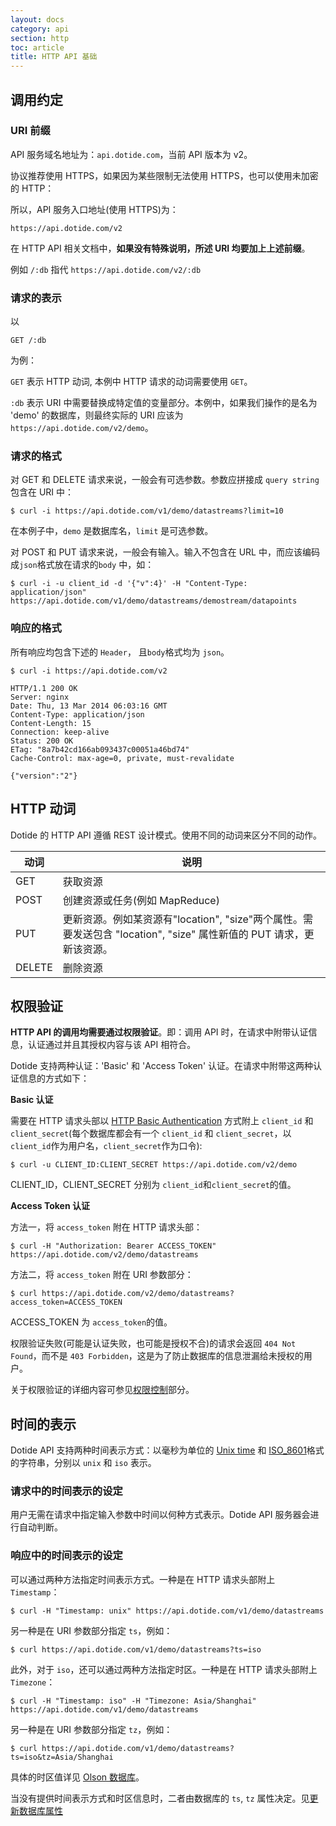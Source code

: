 ```yaml
---
layout: docs
category: api
section: http
toc: article
title: HTTP API 基础
---
```


## 调用约定

### URI 前缀

API 服务域名地址为：`api.dotide.com`，当前 API 版本为 v2。

协议推荐使用 HTTPS，如果因为某些限制无法使用 HTTPS，也可以使用未加密的 HTTP：

所以，API 服务入口地址(使用 HTTPS)为：

```
https://api.dotide.com/v2
```

在 HTTP API 相关文档中，**如果没有特殊说明，所述 URI 均要加上上述前缀**。

例如 `/:db` 指代 `https://api.dotide.com/v2/:db`

### 请求的表示

以

```
GET /:db
```

为例：

`GET` 表示 HTTP 动词, 本例中 HTTP 请求的动词需要使用 `GET`。

`:db` 表示 URI 中需要替换成特定值的变量部分。本例中，如果我们操作的是名为 'demo' 的数据库，则最终实际的 URI 应该为 `https://api.dotide.com/v2/demo`。

### 请求的格式

对 GET 和 DELETE 请求来说，一般会有可选参数。参数应拼接成 `query string` 包含在 URI 中：

```
$ curl -i https://api.dotide.com/v1/demo/datastreams?limit=10
```

在本例子中，`demo` 是数据库名，`limit` 是可选参数。

对 POST 和 PUT 请求来说，一般会有输入。输入不包含在 URL 中，而应该编码成`json`格式放在请求的`body` 中，如：

```
$ curl -i -u client_id -d '{"v":4}' -H "Content-Type: application/json"  https://api.dotide.com/v1/demo/datastreams/demostream/datapoints
```

### 响应的格式

所有响应均包含下述的 `Header`， 且`body`格式均为 `json`。

```
$ curl -i https://api.dotide.com/v2

HTTP/1.1 200 OK
Server: nginx
Date: Thu, 13 Mar 2014 06:03:16 GMT
Content-Type: application/json
Content-Length: 15
Connection: keep-alive
Status: 200 OK
ETag: "8a7b42cd166ab093437c00051a46bd74"
Cache-Control: max-age=0, private, must-revalidate

{"version":"2"}
```

## HTTP 动词

Dotide 的 HTTP API 遵循 REST 设计模式。使用不同的动词来区分不同的动作。

| 动词        |  说明 |
| ---------- |  ---------- |
| GET        |  获取资源 |
| POST       |  创建资源或任务(例如 MapReduce) |
| PUT        |  更新资源。例如某资源有"location", "size"两个属性。需要发送包含 "location", "size" 属性新值的 PUT 请求，更新该资源。 |
| DELETE     |  删除资源 |


## 权限验证

**HTTP API 的调用均需要通过权限验证**。即：调用 API 时，在请求中附带认证信息，认证通过并且其授权内容与该 API 相符合。

Dotide 支持两种认证：'Basic' 和 'Access Token' 认证。在请求中附带这两种认证信息的方式如下：

**Basic 认证**

需要在 HTTP 请求头部以 [HTTP Basic Authentication][http-basic-auth] 方式附上 `client_id` 和 `client_secret`(每个数据库都会有一个 `client_id` 和 `client_secret`，以`client_id`作为用户名，`client_secret`作为口令):

```
$ curl -u CLIENT_ID:CLIENT_SECRET https://api.dotide.com/v2/demo
```

CLIENT\_ID，CLIENT\_SECRET 分别为 `client_id`和`client_secret`的值。

**Access Token 认证**

方法一，将 `access_token` 附在 HTTP 请求头部：

```
$ curl -H "Authorization: Bearer ACCESS_TOKEN" https://api.dotide.com/v2/demo/datastreams
```

方法二，将 `access_token` 附在 URI 参数部分：

```
$ curl https://api.dotide.com/v2/demo/datastreams?access_token=ACCESS_TOKEN
```

ACCESS\_TOKEN 为 `access_token`的值。

权限验证失败(可能是认证失败，也可能是授权不合)的请求会返回 `404 Not Found`，而不是 `403 Forbidden`，这是为了防止数据库的信息泄漏给未授权的用户。

关于权限验证的详细内容可参见[权限控制][auth-doc]部分。


## 时间的表示

Dotide API 支持两种时间表示方式：以毫秒为单位的 [Unix time][unix_time] 和 [ISO_8601][iso8601]格式的字符串，分别以 `unix` 和 `iso` 表示。

### 请求中的时间表示的设定

用户无需在请求中指定输入参数中时间以何种方式表示。Dotide API 服务器会进行自动判断。

### 响应中的时间表示的设定

可以通过两种方法指定时间表示方式。一种是在 HTTP 请求头部附上 `Timestamp`：

```
$ curl -H "Timestamp: unix" https://api.dotide.com/v1/demo/datastreams
```

另一种是在 URI 参数部分指定 `ts`，例如：

```
$ curl https://api.dotide.com/v1/demo/datastreams?ts=iso
```

此外，对于 `iso`，还可以通过两种方法指定时区。一种是在 HTTP 请求头部附上 `Timezone`：

```
$ curl -H "Timestamp: iso" -H "Timezone: Asia/Shanghai" https://api.dotide.com/v1/demo/datastreams
```

另一种是在 URI 参数部分指定 `tz`，例如：

```
$ curl https://api.dotide.com/v1/demo/datastreams?ts=iso&tz=Asia/Shanghai
```

具体的时区值详见 [Olson 数据库][olson]。

当没有提供时间表示方式和时区信息时，二者由数据库的 `ts`, `tz` 属性决定。见[更新数据库属性][database-op]

[auth-doc]:/v2/auth/overview.html
[http-basic-auth]:http://tools.ietf.org/html/rfc1945#section-11.1
[olson]: https://en.wikipedia.org/wiki/List_of_tz_database_time_zones
[unix_time]: http://en.wikipedia.org/wiki/Unix_time
[iso8601]: http://en.wikipedia.org/wiki/ISO_8601
[database-op]: /v2/api/http/database.html#3-更新数据库属性
